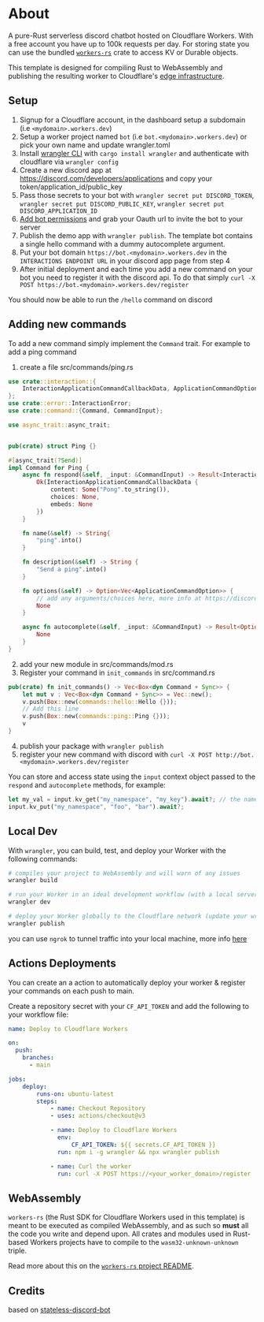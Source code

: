 
# About

A pure-Rust serverless discord chatbot hosted on Cloudflare Workers. With a free account you have up to 100k requests per day. For storing state you can use the bundled [`workers-rs`](https://github.com/cloudflare/workers-rs) crate to access KV or Durable objects.

This template is designed for compiling Rust to WebAssembly and publishing the resulting worker to 
Cloudflare's [edge infrastructure](https://www.cloudflare.com/network/).


## Setup

1. Signup for a Cloudflare account, in the dashboard setup a subdomain (i.e `<mydomain>.workers.dev`)
2. Setup a worker project named `bot` (i.e `bot.<mydomain>.workers.dev`) or pick your own name and update wrangler.toml
3. Install [wrangler CLI](https://github.com/cloudflare/wrangler) with `cargo install wrangler` and authenticate with cloudflare via `wrangler config`
4. Create a new discord app at https://discord.com/developers/applications and copy your token/application_id/public_key
5. Pass those secrets to your bot with `wrangler secret put DISCORD_TOKEN`, `wrangler secret put DISCORD_PUBLIC_KEY`, `wrangler secret put DISCORD_APPLICATION_ID`
6. [Add bot permissions](https://discord.com/developers/docs/tutorials/hosting-on-cloudflare-workers#adding-bot-permissions) and grab your Oauth url to invite the bot to your server
7. Publish the demo app with `wrangler publish`. The template bot contains a single hello command with a dummy autocomplete argument.
8. Put your bot domain `https://bot.<mydomain>.workers.dev` in the `INTERACTIONS ENDPOINT URL` in your discord app page from step 4
9. After initial deployment and each time you add a new command on your bot you need to register it with the discord api. To do that simply `curl -X POST https://bot.<mydomain>.workers.dev/register`

You should now be able to run the `/hello` command on discord

## Adding new commands

To add a new command simply implement the `Command` trait. For example to add a ping command

1. create a file src/commands/ping.rs

``` rust
use crate::interaction::{
    InteractionApplicationCommandCallbackData, ApplicationCommandOption, ApplicationCommandOptionChoice, ApplicationCommandOptionType
};
use crate::error::InteractionError;
use crate::command::{Command, CommandInput};

use async_trait::async_trait;


pub(crate) struct Ping {}

#[async_trait(?Send)]
impl Command for Ping {
    async fn respond(&self, _input: &CommandInput) -> Result<InteractionApplicationCommandCallbackData, InteractionError> {
        Ok(InteractionApplicationCommandCallbackData {
            content: Some("Pong".to_string()),
            choices: None,
            embeds: None
        })
    }

    fn name(&self) -> String{
        "ping".into()
    }

    fn description(&self) -> String {
        "Send a ping".into()
    }

    fn options(&self) -> Option<Vec<ApplicationCommandOption>> {
        // add any arguments/choices here, more info at https://discord.com/developers/docs/interactions/application-commands#application-command-object-application-command-option-structure
        None
    }

    async fn autocomplete(&self, _input: &CommandInput) -> Result<Option<InteractionApplicationCommandCallbackData>, InteractionError> {
        None
    }
}
```
2. add your new module in src/commands/mod.rs
3. Register your command in  `init_commands` in src/command.rs 
``` rust
pub(crate) fn init_commands() -> Vec<Box<dyn Command + Sync>> {
    let mut v : Vec<Box<dyn Command + Sync>> = Vec::new();
    v.push(Box::new(commands::hello::Hello {}));
    // Add this line
    v.push(Box::new(commands::ping::Ping {}));
    v
}
```
4. publish your package with `wrangler publish`
5. register your new command with discord with `curl -X POST http://bot.<mydomain>.workers.dev/register`

You can store and access state using the `input` context object passed to the `respond` and `autocomplete` methods, for example:

``` rust
let my_val = input.kv_get("my_namespace", "my_key").await?; // the namespace must be first registered on cloudflare dashboard
input.kv_put("my_namespace", "foo", "bar").await?;

```

## Local Dev 


With `wrangler`, you can build, test, and deploy your Worker with the following commands: 

```bash
# compiles your project to WebAssembly and will warn of any issues
wrangler build 

# run your Worker in an ideal development workflow (with a local server, file watcher & more)
wrangler dev

# deploy your Worker globally to the Cloudflare network (update your wrangler.toml file for configuration)
wrangler publish
```

you can use `ngrok` to tunnel traffic into your local machine, more info [here](https://discord.com/developers/docs/tutorials/hosting-on-cloudflare-workers#setting-up-ngrok)

## Actions Deployments

You can create an a action to automatically deploy your worker & register your commands on each push to main.

Create a repository secret with your `CF_API_TOKEN` and add the following to your workflow file:

``` yaml
name: Deploy to Cloudflare Workers

on:
  push:
    branches:
      - main

jobs:
    deploy:
        runs-on: ubuntu-latest
        steps:
            - name: Checkout Repository
            - uses: actions/checkout@v3

            - name: Deploy to Cloudflare Workers
              env:
                  CF_API_TOKEN: ${{ secrets.CF_API_TOKEN }}
              run: npm i -g wrangler && npx wrangler publish

            - name: Curl the worker
              run: curl -X POST https://<your_worker_domain>/register
```


## WebAssembly

`workers-rs` (the Rust SDK for Cloudflare Workers used in this template) is meant to be executed as 
compiled WebAssembly, and as such so **must** all the code you write and depend upon. All crates and
modules used in Rust-based Workers projects have to compile to the `wasm32-unknown-unknown` triple. 

Read more about this on the [`workers-rs` project README](https://github.com/cloudflare/workers-rs).

## Credits

based on [stateless-discord-bot](https://github.com/siketyan/stateless-discord-bot)